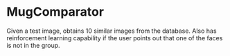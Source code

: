 # MugComparator
Given a test image, obtains 10 similar images from the database. Also has reinforcement learning capability if the user points out that one of the faces is not in the group.
